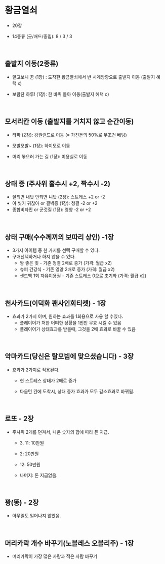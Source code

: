 # 황금열쇠

- 20장 

- 14종류 (굿/배드/중립):  8 / 3 / 3 

<br>

## 출발지 이동(2종류)

- 알고보니 꿈 (1장) :  도착한 황금열쇠에서 반 시계방향으로 출발지 이동 (출발지 혜택 x)

- 보람찬 하루! (1장): 한 바퀴 돌아 이동(출발지 혜택 o)

<br>

## 모서리칸 이동 (출발지를 거치지 않고 순간이동)

- 타짜 (2장): 강원랜드로 이동 (※ 가진돈의 50%로 무조건 베팅)

- 모발모발~ (1장): 하이모로 이동

- 머리 볶으러 가는 길 (1장): 미용실로 이동

<br>

## 상태 증 (주사위 홀수시 +2, 짝수시 -2)

- 잘되면 내탓 안되면 니탓 (2장): 스트레스 +2 or -2
- 아 씻기 귀찮아  or  결벽증 (1장): 청결 -2 or +2
- 종합비타민 or  군것질 (1장):  영양 -2 or +2

<br>

## 상태 구매(수수께끼의 보따리 상인) -1장

- 3가지 아이템 중 한 가지를 선택 구매할 수 있다. 
- 구매선택하거나 하지 않을 수 있다.
  - 짱 좋은 빗 - 기존 청결 2배로 증가 (가격: 월급 x2)
  - 슈퍼 건강식 - 기존 영양 2배로 증가 (가격: 월급 x2)
  - 샌드백 1회 자유이용권 -  기존 스트레스 0으로 초기화 (가격: 월급 x2)

<br>

## 천사카드(이덕화  팬사인회티켓) - 1장

- 효과가 2가지 이며, 원하는 효과를 1회용으로 사용 할 수있다.
  - 플레이어가 처한 어떠한 상황을 1번만 무효 시킬 수 있음
  - 플레이어가 상태효과를 받을때, 그것을 2배 효과로 바꿀 수 있음

<br>

## 악마카드(당신은 탈모빔에 맞으셨습니다) - 3장

- 효과가 2가지로 적용된다.

  - 현 스트레스 상태가 2배로 증가

  - 다음턴 칸에 도착시, 상태 증가 효과가 모두 감소효과로 바뀌됨.

<br>

## 로또 - 2장

- 주사위 2개를 던져서, 나온 숫자의 합에 따라 돈 지급.

  - 3, 11: 10만원

  - 2: 20만원

  - 12: 50만원

  - 나머지: 돈 지급없음.

<br>

## 꽝(똥) - 2장

- 아무일도 일어나지 않았음.

<br>

## 머리카락 개수 바꾸기(노블레스 오블리주) - 1장

- 머리카락이 가장 많은 사람과 적은 사람 바꾸기


